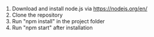 1. Download and install node.js via https://nodejs.org/en/
2. Clone the repository
3. Run "npm install" in the project folder
4. Run "npm start" after installation